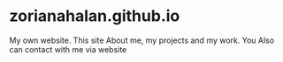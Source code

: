 # zorianahalan.github.io
 My own website. This site About me, my projects and my work. You Also can contact with me via website
